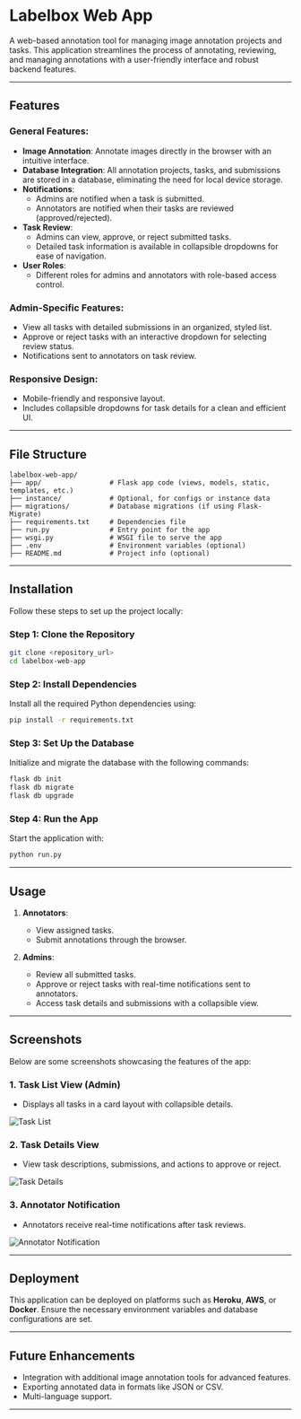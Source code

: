 # Labelbox Web App

A web-based annotation tool for managing image annotation projects and tasks. This application streamlines the process of annotating, reviewing, and managing annotations with a user-friendly interface and robust backend features.

---

## Features

### General Features:
- **Image Annotation**: Annotate images directly in the browser with an intuitive interface.
- **Database Integration**: All annotation projects, tasks, and submissions are stored in a database, eliminating the need for local device storage.
- **Notifications**:
  - Admins are notified when a task is submitted.
  - Annotators are notified when their tasks are reviewed (approved/rejected).
- **Task Review**:
  - Admins can view, approve, or reject submitted tasks.
  - Detailed task information is available in collapsible dropdowns for ease of navigation.
- **User Roles**:
  - Different roles for admins and annotators with role-based access control.

### Admin-Specific Features:
- View all tasks with detailed submissions in an organized, styled list.
- Approve or reject tasks with an interactive dropdown for selecting review status.
- Notifications sent to annotators on task review.

### Responsive Design:
- Mobile-friendly and responsive layout.
- Includes collapsible dropdowns for task details for a clean and efficient UI.

---

## File Structure
```
labelbox-web-app/
├── app/                 # Flask app code (views, models, static, templates, etc.)
├── instance/            # Optional, for configs or instance data
├── migrations/          # Database migrations (if using Flask-Migrate)
├── requirements.txt     # Dependencies file
├── run.py               # Entry point for the app
├── wsgi.py              # WSGI file to serve the app
├── .env                 # Environment variables (optional)
├── README.md            # Project info (optional)
```

---

## Installation

Follow these steps to set up the project locally:

### Step 1: Clone the Repository
```bash
git clone <repository_url>
cd labelbox-web-app
```

### Step 2: Install Dependencies
Install all the required Python dependencies using:
```bash
pip install -r requirements.txt
```

### Step 3: Set Up the Database
Initialize and migrate the database with the following commands:
```bash
flask db init
flask db migrate
flask db upgrade
```

### Step 4: Run the App
Start the application with:
```bash
python run.py
```

---

## Usage

1. **Annotators**:
   - View assigned tasks.
   - Submit annotations through the browser.
   
2. **Admins**:
   - Review all submitted tasks.
   - Approve or reject tasks with real-time notifications sent to annotators.
   - Access task details and submissions with a collapsible view.

---

## Screenshots

Below are some screenshots showcasing the features of the app:

### 1. Task List View (Admin)
- Displays all tasks in a card layout with collapsible details.

![Task List](path_to_screenshot_1.png)

### 2. Task Details View
- View task descriptions, submissions, and actions to approve or reject.

![Task Details](path_to_screenshot_2.png)

### 3. Annotator Notification
- Annotators receive real-time notifications after task reviews.

![Annotator Notification](path_to_screenshot_3.png)

---

## Deployment

This application can be deployed on platforms such as **Heroku**, **AWS**, or **Docker**. Ensure the necessary environment variables and database configurations are set.

---

## Future Enhancements
- Integration with additional image annotation tools for advanced features.
- Exporting annotated data in formats like JSON or CSV.
- Multi-language support.

---
